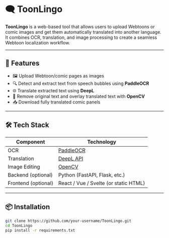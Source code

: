 # 🗨️ ToonLingo

**ToonLingo** is a web-based tool that allows users to upload Webtoons or comic images and get them automatically translated into another language.  
It combines OCR, translation, and image processing to create a seamless Webtoon localization workflow.

---

## 🚀 Features

- 🖼️ Upload Webtoon/comic pages as images
- 🔍 Detect and extract text from speech bubbles using **PaddleOCR**
- 🌐 Translate extracted text using **DeepL**
- 🧽 Remove original text and overlay translated text with **OpenCV**
- 📥 Download fully translated comic panels

---

## 🛠️ Tech Stack

| Component      | Technology         |
|----------------|--------------------|
| OCR            | [PaddleOCR](https://github.com/PaddlePaddle/PaddleOCR) |
| Translation    | [DeepL API](https://www.deepl.com/pro#developer)       |
| Image Editing  | [OpenCV](https://opencv.org/)                          |
| Backend (optional) | Python (FastAPI, Flask, etc.)                  |
| Frontend (optional) | React / Vue / Svelte (or static HTML)         |

---

## 📦 Installation

```bash
git clone https://github.com/your-username/ToonLingo.git
cd ToonLingo
pip install -r requirements.txt
